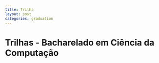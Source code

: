 ```yaml
---
title: Trilha
layout: post
categories: graduation
---
```


# Trilhas - Bacharelado em Ciência da Computação